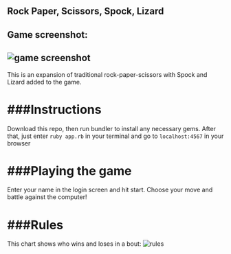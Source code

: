 Rock Paper, Scissors, Spock, Lizard
---------

Game screenshot:
---------
![game screenshot](http://www.kennethbarrett.com//makers/rpssl/screenshot.png)
---------
This is an expansion of traditional rock-paper-scissors with Spock and Lizard added to the game.

###Instructions
=================
Download this repo, then run bundler to install any necessary gems.
After that, just enter `ruby app.rb` in your terminal and go to `localhost:4567` in your browser

###Playing the game
=================
Enter your name in the login screen and hit start. Choose your move and battle against the computer!

###Rules
=================
This chart shows who wins and loses in a bout:
![rules](http://www.kennethbarrett.com//makers/rpssl/rules.png)

